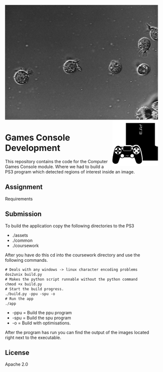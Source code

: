 
<img src='assets/1.bmp' />

<img src='icon.png' width='150' height='150' align='right' />

# Games Console Development

This repository contains the code for the Computer Games Console module. Where we had to build a PS3 program which detected regions of interest inside an image.
 
## Assignment

Requirements

## Submission

To build the application copy the following directories to the PS3

* ./assets
* ./common
* ./coursework

After you have do this cd into the coursework directory and use the following commands.

```shell
# Deals with any windows -> linux character encoding problems
dos2unix build.py
# Makes the python script runnable without the python command
chmod +x build.py
# Start the build progress.
./build.py -ppu -spu -o
# Run the app
./app
```

* -ppu = Build the ppu program
* -spu = Build the spu program
* -o   = Build with optimisations.

After the program has run you can find the output of the images located right next to the executable.

## License

Apache 2.0